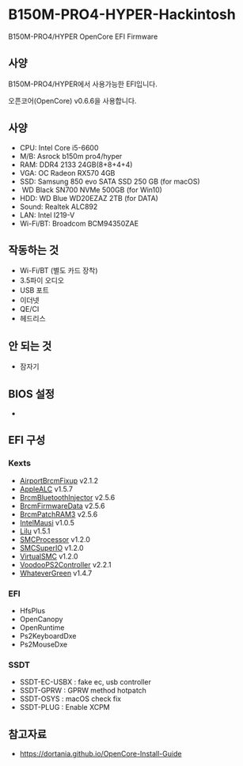 # B150M-PRO4-HYPER-Hackintosh

 B150M-PRO4/HYPER OpenCore EFI Firmware

## 사양 

B150M-PRO4/HYPER에서 사용가능한 EFI입니다.

오픈코어(OpenCore) v0.6.6을 사용합니다.



## 사양

- CPU: Intel Core i5-6600
- M/B: Asrock b150m pro4/hyper
- RAM: DDR4 2133 24GB(8+8+4+4)
- VGA: OC Radeon RX570 4GB
- SSD: Samsung 850 evo SATA SSD 250 GB (for macOS)
- ​         WD Black SN700 NVMe 500GB (for Win10)
- HDD: WD Blue WD20EZAZ 2TB (for DATA)
- Sound: Realtek ALC892
- LAN: Intel I219-V
- Wi-Fi/BT: Broadcom BCM94350ZAE



## 작동하는 것

- Wi-Fi/BT (별도 카드 장착)
- 3.5파이 오디오
- USB 포트
- 이더넷
- QE/CI
- 헤드리스


## 안 되는 것

- 잠자기

## BIOS 설정

- 



## EFI 구성

### Kexts

- [AirportBrcmFixup](https://github.com/acidanthera/AirportBrcmFixup) v2.1.2
- [AppleALC](https://github.com/acidanthera/AppleALC) v1.5.7
- [BrcmBluetoothInjector](https://github.com/acidanthera/BrcmPatchRAM) v2.5.6
- [BrcmFirmwareData](https://github.com/acidanthera/BrcmPatchRAM) v2.5.6
- [BrcmPatchRAM3](https://github.com/acidanthera/BrcmPatchRAM) v2.5.6
- [IntelMausi](https://github.com/acidanthera/IntelMausi) v1.0.5
- [Lilu](https://github.com/acidanthera/Lilu) v1.5.1
- [SMCProcessor](https://github.com/acidanthera/VirtualSMC) v1.2.0
- [SMCSuperIO](https://github.com/acidanthera/VirtualSMC) v1.2.0
- [VirtualSMC](https://github.com/acidanthera/VirtualSMC) v1.2.0
- [VoodooPS2Controller](https://github.com/acidanthera/VoodooPS2) v2.2.1
- [WhateverGreen](https://github.com/acidanthera/WhateverGreen) v1.4.7

### EFI

- HfsPlus
- OpenCanopy
- OpenRuntime
- Ps2KeyboardDxe
- Ps2MouseDxe

### SSDT

- SSDT-EC-USBX : fake ec, usb controller
- SSDT-GPRW : GPRW method hotpatch
- SSDT-OSYS : macOS check fix
- SSDT-PLUG : Enable XCPM



## 참고자료

- https://dortania.github.io/OpenCore-Install-Guide
